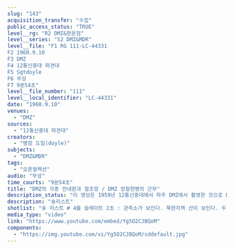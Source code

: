 ```yaml
---
slug: "143"
acquisition_transfer: "수집"
public_access_status: "TRUE"
level__rg: "R2 DMZ&판문점"
level__series: "S2 DMZ&MDR"
level__file: "F1 RG 111-LC-44331
F2 1960.9.10
F3 DMZ
F4 12통신중대 파견대
F5 Sgtdoyle
F6 무성 
F7 9분54초"
level__file_number: "111"
level__local_identifier: "LC-44331"
date: "1960.9.10"
venues: 
  - "DMZ"
sources: 
  - "12통신중대 파견대"
creators: 
  - "병장 도일(doyle)"
subjects: 
  - "DMZ&MDR"
tags: 
  - "오픈컬렉션"
audio: "무성"
time_courts: "9분54초"
title: "DMZ의 각종 안내판과 철조망 / DMZ 정찰헌병의 근무"
description_status: "이 영상은 1959년 12통신중대에서 파주 DMZ에서 촬영한 것으로 DMZ 일대 표지판과 각종 경고판 등을 담고 있다. 영상에 나오는 DMZ, MDL, 각종 경고 표지판 등은 전시에 적극 활용할 수 있다. "
description: "숏리스트"
shotlist: "숏 리스트 # 4롤 슬레이트 2초 : 관측소가 보인다. 북한지역 산이 보인다. 두 명의 군인이 망원경으로 북한지역 을 관측하고 있다.  # 1롤 슬레이트 1분20초 : 1960년 9월 6일. “비무장지대 남쪽 한계선 출입금지”라는 영어, 한국어, 중 국어 표지판이 보인다. 순찰 지프차가 DMZ의 남방한계선 내에서 진흙 길을 넘어 순찰한다. # 1롤 슬레이트 2분30초 : 정지 표지판과 차단막 앞에 지프차가 선다. 철조망이 DMZ의 남쪽 경계에 따라 설치된 모습. # 7롤 슬레이트 3분38초 : “당신은 감시하라”. 북한군인 포스터. “모든 내용을 보고하시오.  인원, 활 동, 위치, 부대, 시간, 장비” 등 표지판을 클로즈업 # 6롤 슬레이트 4분53초 : 표지판 “지뢰 위험” # 8롤 슬레이트 6분08초 : 정찰군인들이 철조망 양옆 중간으로 순찰 중이다. 한 헌병이 망원경으로 북 한지역을 관찰한다. 철조망 상태를 점검한다. # 10롤 슬레이트 7분55초 : 1960년 8월 8일  0034번째의 군사분계선 표지판에서 두 정찰병이 무전 보고를 한다. # 9롤 슬레이트 8분35초 : 순찰 지프차가 서 있다. 두 정찰병이 군사분계선을 따라 순찰을 돌고 있다. "
media_type: "video"
link: "https://www.youtube.com/embed/Yg5O2CJBQoM"
components: 
  - "https://img.youtube.com/vi/Yg5O2CJBQoM/sddefault.jpg"
---
```


